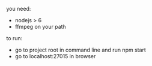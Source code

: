 you need:

- nodejs > 6
- ffmpeg on your path

to run:

- go to project root in command line and run npm start
- go to localhost:27015 in browser
